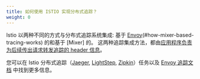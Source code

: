 ```yaml
---
title: 如何使用 ISTIO 实现分布式追踪？
weight: 0
---
```


Istio 以两种不同的方式与分布式追踪系统集成: 基于 [Envoy](#how-envoy-based-tracing-works)(#how-mixer-based-tracing-works) 的和基于 [Mixer] 的。 这两种追踪集成方法，都由[应用程序负责为后续传出请求转发追踪的 header 信息](#istio-copy-headers)。

您可以在 Istio 分布式追踪（[Jaeger](/docs/tasks/observability/distributed-tracing/jaeger/), [LightStep](/docs/tasks/observability/distributed-tracing/lightstep/), [Zipkin](/docs/tasks/observability/distributed-tracing/zipkin/)）任务以及 [Envoy 追踪文档](https://www.envoyproxy.io/docs/envoy/latest/intro/arch_overview/observability/tracing) 中找到更多信息。
